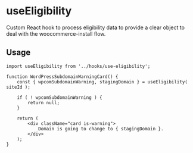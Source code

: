 # useEligibility

Custom React hook to process eligibility data to provide a clear object to deal with the woocommerce-install flow.

## Usage

```es6
import useEligibility from '../hooks/use-eligibility';

function WordPressSubdomainWarningCard() {
	const { wpcomSubdomainWarning, stagingDomain } = useEligibility( siteId );

	if ( ! wpcomSubdomainWarning ) {
		return null;
	}

	return (
		<div className="card is-warning">
			Domain is going to change to { stagingDomain }.
		</div>
	);
}
